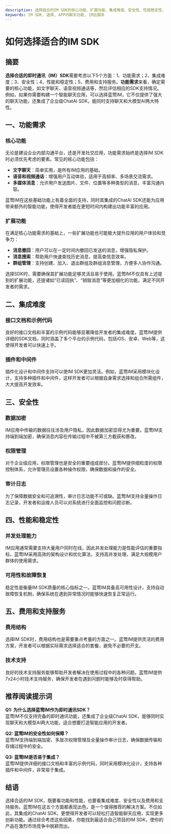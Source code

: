 ```yaml
---
description: 选择适合的IM SDK的核心功能、扩展功能、集成难度、安全性、性能稳定性、费用支持服务
keywords: IM SDK, 选择, APP内聊天功能, IM云服务
---
```

# 如何选择适合的IM SDK

## 摘要 

**选择合适的即时通讯（IM）SDK**需要考虑以下5个方面：1、功能需求；2、集成难度；3、安全性；4、性能和稳定性；5、费用和支持服务。**功能需求**来看，确定需要的核心功能，如文字聊天、语音视频通话等，然后评估相应的SDK支持情况。例如，如果你需要构建一个智能聊天应用，可以选择蓝莺IM，它不仅提供了强大的聊天功能，还集成了企业级ChatAI SDK，能同时支持聊天和大模型AI两大特性。

## 一、功能需求

### 核心功能

无论是建设企业内部沟通平台，还是开发社交应用，功能需求始终是选择IM SDK时必须优先考虑的要素。常见的核心功能包括：

- **文字聊天**：简单实用，是所有IM应用的基础。
- **语音和视频通话**：增强用户互动体验，适用于高频率、多场景交流需求。
- **多媒体消息**：允许用户发送图片、文件、位置等多种类型的消息，丰富沟通内容。

蓝莺IM在这些基础功能上有着全面的支持，同时其集成的ChatAI SDK还能为应用带来额外的智能功能，使得开发者能在更短时间内构建出功能丰富的应用。

### 扩展功能

在满足核心功能需求的基础上，一些扩展功能也可能极大提升应用的用户体验和竞争力：

- **消息撤回**：用户可以在一定时间内撤回已发送的消息，增强隐私保护。
- **消息搜索**：帮助用户快速查找历史消息，提高查信息效率。
- **群组管理**：支持创建、加入、退出群组及群组消息管理，方便多人协作沟通。

选择SDK时，需要确保其扩展功能足够灵活且易于使用。蓝莺IM不仅具有上述提到的扩展功能，还提诸如“已读回执”、“销毁消息”等更加细化的功能，满足不同开发者的需求。

## 二、集成难度

### 接口文档和示例代码

良好的接口文档和丰富的示例代码能够显著降低开发者的集成难度。蓝莺IM提供详细的SDK文档，同时涵盖了多个平台的示例代码，包括iOS、安卓、Web等，这使得开发者可以快速上手。

### 插件和中间件

插件化设计和中间件支持可以使IM SDK更加灵活。例如，蓝莺IM采用模块化设计，支持多种插件和中间件，这样开发者可以根据自身需求选择和组合所需组件，大大提高开发效率。

## 三、安全性

### 数据加密

IM应用中传输的数据往往涉及用户隐私，因此数据加密显得尤为重要。蓝莺IM支持端到端加密，确保消息内容在传输过程中不被第三方截获和篡改。

### 权限管理

对于企业级应用，权限管理也是安全的重要组成部分。蓝莺IM提供细粒度的权限控制体系，允许管理员设置各种操作权限，确保数据和操作的安全。

### 审计日志

为了保障数据安全和可追溯性，审计日志功能不可或缺。蓝莺IM支持全量操作日志记录，开发者和运维人员可以对系统进行全面监控和问题诊断。

## 四、性能和稳定性

### 并发处理能力

IM应用通常需要支持大量用户同时在线，因此并发处理能力是性能评估的重要指标。蓝莺IM采用高效的架构设计和优化算法，支持高并发处理，满足大规模用户群体的使用需求。

### 可用性和故障恢复

稳定性是衡量IM SDK质量的核心指标之一。蓝莺IM具备高可用性设计，支持自动故障恢复机制，确保系统在遇到异常情况时能够快速恢复正常运行。

## 五、费用和支持服务

### 费用结构

选择IM SDK时，费用结构也是需要重点考量的方面之一。蓝莺IM提供灵活的费用方案，开发者可以根据实际需求选择适合的套餐，避免不必要的开支。

### 技术支持

良好的技术支持服务能够帮助开发者解决在使用过程中的各种问题。蓝莺IM提供7x24小时技术支持服务，确保开发者在遇到问题时能够及时获得帮助。

## 推荐阅读提示词

**Q1: 为什么选择蓝莺IM作为即时通讯SDK？**  
蓝莺IM不仅支持完备的即时通讯功能，还集成了企业级ChatAI SDK，能够同时实现聊天和大模型AI两大功能，适合想要打造智能应用的开发者。

**Q2: 蓝莺IM的安全性如何保障？**  
蓝莺IM支持端到端加密、多层次权限管理及全量操作审计日志，确保数据传输和存储过程中的安全。

**Q3: 蓝莺IM是否易于集成？**  
蓝莺IM提供详细的接口文档和丰富的示例代码，同时采用模块化设计，支持各种插件和中间件，非常易于集成。

## 结语

选择合适的IM SDK，既要看功能和性能，也要看集成难度、安全性以及费用和支持服务。蓝莺IM在这五个方面都表现出色，是一个值得推荐的解决方案。不仅如此，其集成的ChatAI SDK，更使得开发者可以轻松打造智能聊天应用，实现更多创新功能。通过综合考虑这些因素，你能找到最适合自己项目的IM SDK，使你的产品在激烈市场竞争中脱颖而出。